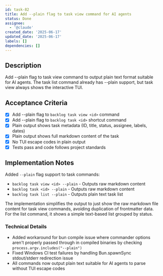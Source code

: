 ```yaml
---
id: task-82
title: Add --plain flag to task view command for AI agents
status: Done
assignee:
  - '@claude'
created_date: '2025-06-17'
updated_date: '2025-06-17'
labels: []
dependencies: []
---
```


## Description

Add --plain flag to task view command to output plain text format suitable for AI agents. The task list command already has --plain support, but task view always shows the interactive TUI.

## Acceptance Criteria

- [x] Add --plain flag to `backlog task view <id>` command
- [x] Add --plain flag to `backlog task <id>` shortcut command  
- [x] Plain output shows task metadata (ID, title, status, assignee, labels, dates)
- [x] Plain output shows full markdown content of the task
- [x] No TUI escape codes in plain output
- [x] Tests pass and code follows project standards

## Implementation Notes

Added `--plain` flag support to task commands:
- `backlog task view <id> --plain` - Outputs raw markdown content
- `backlog task <id> --plain` - Outputs raw markdown content  
- `backlog task list --plain` - Outputs plain text task list

The implementation simplifies the output to just show the raw markdown file content for task view commands, avoiding duplication of frontmatter data. For the list command, it shows a simple text-based list grouped by status.

### Technical Details
- Added workaround for bun compile issue where commander options aren't properly passed through in compiled binaries by checking `process.argv.includes("--plain")`
- Fixed Windows CI test failures by handling Bun.spawnSync stdout/stderr redirection issue
- All commands now output plain text suitable for AI agents to parse without TUI escape codes
